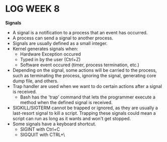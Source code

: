 ﻿# LOG WEEK 8

**Signals**
- A signal is a notification to a process that an event has occurred.
- A process can send a signal to another process.
- Signals are usually defined as a small integer.
- Kernel generates signals when:
	- Hardware Exception occured
	- Typed in by the user (Ctrl+Z)
	- Software event occured (timer, process termination, etc.)
- Depending on the signal, some actions will be carried to the process, such as terminating the process, ignoring the signal, generating core dump file, and others.
- Trap handler are used when we want to do certain actions after a signal is received.
	- Bash has the 'trap' command that lets the programmer execute a method when the defined signal is received.
- SIGKILL/SIGTERM cannot be trapped or ignored, as they are usually a last-resort signal to kill a script. Trapping these signals could mean a script can run as long as it wants and won't get stopped.
- Some signals have a keyboard shortcut.
	- SIGINT with Ctrl+C
	- SIGQUIT with CTRL+\
